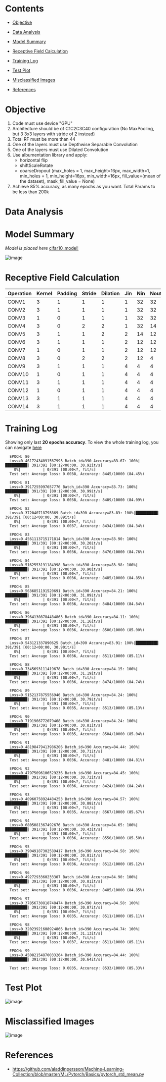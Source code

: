 # Contents

- [Objective](#objective)

- [Data Analysis](data-analysis) 

- [Model Summary](#model-summary)

- [Receptive Field Calculation](#receptive-field-calculation)

- [Training Log](#training-log)

- [Test Plot](#test-plot)

- [Misclassified Images](#misclassified-images)

- [References](#references) 



Objective
=========

1) Code must use device "GPU"
2) Architecture should be of C1C2C3C40 configuration (No MaxPooling, but 3 3x3 layers with stride of 2 instead)
3) Total RF must be more than 44
4) One of the layers must use Depthwise Separable Convolution
5) One of the layers must use Dilated Convolution
6) Use albumentation library and apply:
   - horizontal flip
   - shiftScaleRotate
   - coarseDropout (max_holes = 1, max_height=16px, max_width=1, min_holes = 1, min_height=16px, min_width=16px, fill_value=(mean of the dataset), mask_fill_value = None)
7) Achieve 85% accuracy, as many epochs as you want. Total Params to be less than 200k


Data Analysis
=============



Model Summary
=============

_Model is placed here_ [cifar10_model!](https://github.com/karthikmohan1702/EVA6/blob/0b80085dd087748ac31d8168615c578923fd3eb7/S7_Advanced_concepts/src/model/cifar10_model.py)

![image](https://user-images.githubusercontent.com/47082769/122601973-b6c1ff80-d08f-11eb-9937-25036b919a8a.png)



Receptive Field Calculation
===========================

| Operation | Kernel | Padding | Stride | Dilation | Jin | Nin | Nout | Rin | Rout | Jout |
|-----------|--------|---------|--------|----------|-----|-----|------|-----| -----|------|
|  CONV1    |    3   |    1    |    1   |     1    |  1  |  32 |  32  |  1  |**3** |  1   |
|  CONV2    |    3   |    1    |    1   |     1    |  1  |  32 |  32  |  3  |**5** |  1   |
|  CONV3    |    1   |    0    |    1   |     1    |  1  |  32 |  32  |  5  |**5** |  1   |
|  CONV4    |    3   |    0    |    2   |     2    |  1  |  32 |  14  |  5  |**9** |  2   |
|  CONV5    |    3   |    1    |    1   |     2    |  2  |  14 |  12  |  9  |**17**|  2   |
|  CONV6    |    3   |    1    |    1   |     1    |  2  |  12 |  12  |  17 |**21**|  2   |
|  CONV7    |    1   |    0    |    1   |     1    |  2  |  12 |  12  |  21 |**21**|  2   |
|  CONV8    |    3   |    0    |    2   |     2    |  2  |  12 |  4   |  21 |**29**|  4   |
|  CONV9    |    3   |    1    |    1   |     1    |  4  |  4  |  4   |  29 |**37**|  4   |
|  CONV10   |    1   |    0    |    1   |     1    |  4  |  4  |  4   |  37 |**37**|  4   |
|  CONV11   |    3   |    1    |    1   |     1    |  4  |  4  |  4   |  37 |**45**|  4   |
|  CONV12   |    1   |    0    |    1   |     1    |  4  |  4  |  4   |  45 |**45**|  4   |
|  CONV13   |    3   |    1    |    1   |     1    |  4  |  4  |  4   |  45 |**53**|  4   |
|  CONV14   |    3   |    1    |    1   |     1    |  4  |  4  |  4   |  53 |**61**|  4   |


Training Log
============
Showing only last **20 epochs accuracy**. To view the whole training log, you can navigate [here](https://github.com/karthikmohan1702/EVA6/blob/main/S7_Advanced_concepts/S7_Dilated_Depthwise.ipynb) 

      EPOCH: 80
      Loss=0.46172434091567993 Batch_id=390 Accuracy=83.67: 100%|██████████| 391/391 [00:12<00:00, 30.92it/s]
        0%|          | 0/391 [00:00<?, ?it/s]
      Test set: Average loss: 0.0038, Accuracy: 8445/10000 (84.45%)

      EPOCH: 81
      Loss=0.3917255997657776 Batch_id=390 Accuracy=83.73: 100%|██████████| 391/391 [00:12<00:00, 30.99it/s]
        0%|          | 0/391 [00:00<?, ?it/s]
      Test set: Average loss: 0.0038, Accuracy: 8409/10000 (84.09%)

      EPOCH: 82
      Loss=0.372040718793869 Batch_id=390 Accuracy=83.83: 100%|██████████| 391/391 [00:12<00:00, 30.89it/s]
        0%|          | 0/391 [00:00<?, ?it/s]
      Test set: Average loss: 0.0037, Accuracy: 8434/10000 (84.34%)

      EPOCH: 83
      Loss=0.4561113715171814 Batch_id=390 Accuracy=83.90: 100%|██████████| 391/391 [00:12<00:00, 30.20it/s]
        0%|          | 0/391 [00:00<?, ?it/s]
      Test set: Average loss: 0.0036, Accuracy: 8476/10000 (84.76%)

      EPOCH: 84
      Loss=0.5162553191184998 Batch_id=390 Accuracy=83.98: 100%|██████████| 391/391 [00:12<00:00, 30.90it/s]
        0%|          | 0/391 [00:00<?, ?it/s]
      Test set: Average loss: 0.0036, Accuracy: 8485/10000 (84.85%)

      EPOCH: 85
      Loss=0.5636851191520691 Batch_id=390 Accuracy=84.21: 100%|██████████| 391/391 [00:12<00:00, 31.09it/s]
        0%|          | 0/391 [00:00<?, ?it/s]
      Test set: Average loss: 0.0036, Accuracy: 8484/10000 (84.84%)

      EPOCH: 86
      Loss=0.39641308784484863 Batch_id=390 Accuracy=84.11: 100%|██████████| 391/391 [00:12<00:00, 31.16it/s]
        0%|          | 0/391 [00:00<?, ?it/s]
      Test set: Average loss: 0.0036, Accuracy: 8500/10000 (85.00%)

      EPOCH: 87
      Loss=0.543121337890625 Batch_id=390 Accuracy=83.91: 100%|██████████| 391/391 [00:12<00:00, 30.90it/s]
        0%|          | 0/391 [00:00<?, ?it/s]
      Test set: Average loss: 0.0036, Accuracy: 8511/10000 (85.11%)

      EPOCH: 88
      Loss=0.7345693111419678 Batch_id=390 Accuracy=84.15: 100%|██████████| 391/391 [00:12<00:00, 31.19it/s]
        0%|          | 0/391 [00:00<?, ?it/s]
      Test set: Average loss: 0.0036, Accuracy: 8474/10000 (84.74%)

      EPOCH: 89
      Loss=0.5152137875556946 Batch_id=390 Accuracy=84.24: 100%|██████████| 391/391 [00:12<00:00, 30.79it/s]
        0%|          | 0/391 [00:00<?, ?it/s]
      Test set: Average loss: 0.0035, Accuracy: 8513/10000 (85.13%)

      EPOCH: 90
      Loss=0.7191966772079468 Batch_id=390 Accuracy=84.24: 100%|██████████| 391/391 [00:12<00:00, 30.81it/s]
        0%|          | 0/391 [00:00<?, ?it/s]
      Test set: Average loss: 0.0035, Accuracy: 8504/10000 (85.04%)

      EPOCH: 91
      Loss=0.48198479413986206 Batch_id=390 Accuracy=84.44: 100%|██████████| 391/391 [00:12<00:00, 30.71it/s]
        0%|          | 0/391 [00:00<?, ?it/s]
      Test set: Average loss: 0.0036, Accuracy: 8481/10000 (84.81%)

      EPOCH: 92
      Loss=0.47975096106529236 Batch_id=390 Accuracy=84.45: 100%|██████████| 391/391 [00:12<00:00, 30.72it/s]
        0%|          | 0/391 [00:00<?, ?it/s]
      Test set: Average loss: 0.0036, Accuracy: 8424/10000 (84.24%)

      EPOCH: 93
      Loss=0.40960758924484253 Batch_id=390 Accuracy=84.57: 100%|██████████| 391/391 [00:12<00:00, 30.88it/s]
        0%|          | 0/391 [00:00<?, ?it/s]
      Test set: Average loss: 0.0035, Accuracy: 8567/10000 (85.67%)

      EPOCH: 94
      Loss=0.6805081367492676 Batch_id=390 Accuracy=84.65: 100%|██████████| 391/391 [00:12<00:00, 30.43it/s]
        0%|          | 0/391 [00:00<?, ?it/s]
      Test set: Average loss: 0.0036, Accuracy: 8550/10000 (85.50%)

      EPOCH: 95
      Loss=0.39049187302589417 Batch_id=390 Accuracy=84.58: 100%|██████████| 391/391 [00:12<00:00, 30.81it/s]
        0%|          | 0/391 [00:00<?, ?it/s]
      Test set: Average loss: 0.0036, Accuracy: 8512/10000 (85.12%)

      EPOCH: 96
      Loss=0.4927293360233307 Batch_id=390 Accuracy=84.90: 100%|██████████| 391/391 [00:12<00:00, 30.81it/s]
        0%|          | 0/391 [00:00<?, ?it/s]
      Test set: Average loss: 0.0036, Accuracy: 8485/10000 (84.85%)

      EPOCH: 97
      Loss=0.37856730818748474 Batch_id=390 Accuracy=84.58: 100%|██████████| 391/391 [00:12<00:00, 30.87it/s]
        0%|          | 0/391 [00:00<?, ?it/s]
      Test set: Average loss: 0.0035, Accuracy: 8511/10000 (85.11%)

      EPOCH: 98
      Loss=0.32023921608924866 Batch_id=390 Accuracy=84.74: 100%|██████████| 391/391 [00:12<00:00, 31.13it/s]
        0%|          | 0/391 [00:00<?, ?it/s]
      Test set: Average loss: 0.0037, Accuracy: 8511/10000 (85.11%)

      EPOCH: 99
      Loss=0.45082154870033264 Batch_id=390 Accuracy=84.44: 100%|██████████| 391/391 [00:12<00:00, 30.64it/s]

      Test set: Average loss: 0.0035, Accuracy: 8533/10000 (85.33%)





Test Plot
=========

![image](https://user-images.githubusercontent.com/47082769/122605432-0fe06200-d095-11eb-87eb-890b61c051de.png)



Misclassified Images
====================

![image](https://user-images.githubusercontent.com/47082769/123330930-41a56d00-d55c-11eb-8f24-54d91a6765ac.png)


References
==========
- https://github.com/aladdinpersson/Machine-Learning-Collection/blob/master/ML/Pytorch/Basics/pytorch_std_mean.py

